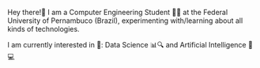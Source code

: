 Hey there!👋
I am a Computer Engineering Student 👨‍💻 at the Federal University of Pernambuco (Brazil),
experimenting with/learning about all kinds of technologies.

I am currently interested in 👀: Data Science 📊🔍 and Artificial Intelligence 🧠💻


